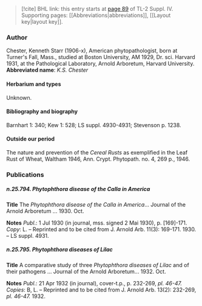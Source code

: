 > [!cite] BHL link: this entry starts at [page 89](https://www.biodiversitylibrary.org/page/33265766) of TL-2 Suppl. IV.
> Supporting pages: [[Abbreviations|abbreviations]], [[Layout key|layout key]].

### Author

Chester, Kenneth Starr (1906-x), American phytopathologist, born at Turner's Fall, Mass., studied at Boston University, AM 1929, Dr. sci. Harvard 1931, at the Pathological Laboratory, Arnold Arboretum, Harvard University. 
**Abbreviated name**: *K.S. Chester*

#### Herbarium and types

Unknown.

#### Bibliography and biography

Barnhart 1: 340; Kew 1: 528; LS suppl. 4930-4931; Stevenson p. 1238.

#### Outside our period

The nature and prevention of the *Cereal Rusts* as exemplified in the Leaf Rust of Wheat, Waltham 1946, Ann. Crypt. Phytopath. no. 4, 269 p., 1946.

### Publications

##### n.25.794. Phytophthora disease of the Calla in America

**Title**
The *Phytophthora disease of the Calla in America*... Journal of the Arnold Arboretum ... 1930. Oct.

**Notes**
*Publ*.: 1 Jul 1930 (in journal, mss. signed 2 Mai 1930), p. \[169\]-171. *Copy*: L. – Reprinted and to be cited from J. Arnold Arb. 11(3): 169-171. 1930. – LS suppl. 4931.

##### n.25.795. Phytophthora diseases of Lilac

**Title**
A comparative study of three *Phytophthora diseases of Lilac* and of their pathogens ... Journal of the Arnold Arboretum... 1932. Oct.

**Notes**
*Publ*.: 21 Apr 1932 (in journal), cover-t.p., p. 232-269, *pl. 46-47.* *Copies*: B, L. – Reprinted and to be cited from J. Arnold Arb. 13(2): 232-269, *pl. 46-47.* 1932.

